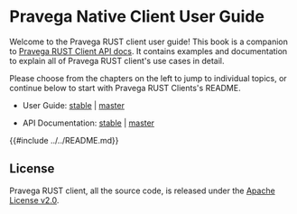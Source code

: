 # Pravega Native Client User Guide

Welcome to the Pravega RUST client user guide! This book is a companion to [Pravega RUST Client API docs](https://docs.rs/pravega_native_client). 
It contains examples and documentation to explain all of Pravega RUST client's use cases in detail.

Please choose from the chapters on the left to jump to individual topics, or continue below to start with Pravega RUST Clients's README.

* User Guide: [stable](https://pravega.github.io/pravega-client-rust/) | [master](./index.html)

* API Documentation: [stable](https://docs.rs/pravega_native_client/) |  [master](./doc/index.html)

{{#include ../../README.md}}

## License

Pravega RUST client, all the source code, is released under the [Apache License v2.0](https://www.apache.org/licenses/LICENSE-2.0).
